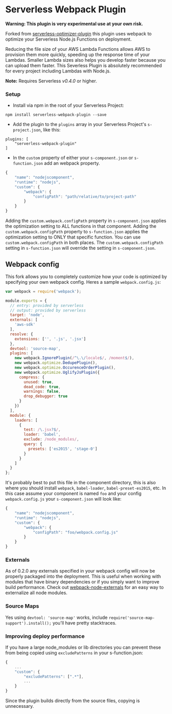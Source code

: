 Serverless Webpack Plugin
=============================
**Warning: This plugin is very experimental use at your own risk.**

Forked from [serverless-optimizer-plugin](https://github.com/serverless/serverless-optimizer-plugin) this plugin uses webpack to optimize your Serverless Node.js Functions on deployment.

Reducing the file size of your AWS Lambda Functions allows AWS to provision them more quickly, speeding up the response time of your Lambdas.  Smaller Lambda sizes also helps you develop faster because you can upload them faster.  This Severless Plugin is absolutely recommended for every project including Lambdas with Node.js.

**Note:** Requires Serverless *v0.4.0* or higher.

### Setup

* Install via npm in the root of your Serverless Project:
```
npm install serverless-webpack-plugin --save
```

* Add the plugin to the `plugins` array in your Serverless Project's `s-project.json`, like this:

```
plugins: [
    "serverless-webpack-plugin"
]
```

* In the `custom` property of either your `s-component.json` or `s-function.json` add an webpack property.

```javascript
{
    "name": "nodejscomponent",
    "runtime": "nodejs",
    "custom": {
        "webpack": {
            "configPath": "path/relative/to/project-path"
        }
    }
}

```


Adding the `custom.webpack.configPath` property in `s-component.json` applies the optimization setting to ALL functions in that component.  Adding the `custom.webpack.configPath` property to `s-function.json` applies the optimization setting to ONLY that specific function.  You can use `custom.webpack.configPath` in both places.  The `custom.webpack.configPath` setting in `s-function.json` will override the setting in `s-component.json`.



## Webpack config
This fork allows you to completely customize how your code is optimized by specifying your own webpack config. Heres a sample `webpack.config.js`:

```javascript
var webpack = require('webpack');

module.exports = {
  // entry: provided by serverless
  // output: provided by serverless
  target: 'node',
  externals: [
    'aws-sdk'
  ],
  resolve: {
    extensions: ['', '.js', '.jsx']
  },
  devtool: 'source-map',
  plugins: [
    new webpack.IgnorePlugin(/^\.\/locale$/, /moment$/),
    new webpack.optimize.DedupePlugin(),
    new webpack.optimize.OccurenceOrderPlugin(),
    new webpack.optimize.UglifyJsPlugin({
      compress: {
        unused: true,
        dead_code: true,
        warnings: false,
        drop_debugger: true
      }
    })
  ],
  module: {
    loaders: [
      {
        test: /\.jsx?$/,
        loader: 'babel',
        exclude: /node_modules/,
        query: {
          presets: ['es2015', 'stage-0']
        }
      }
    ]
  }
};
```
It's probably best to put this file in the component directory, this is also where you should install `webpack`, `babel-loader`, `babel-preset-es2015`, etc. 
In this case assume your component is named `foo` and your config `webpack.config.js` your `s-component.json` will look like: 

```javascript
{
    "name": "nodejscomponent",
    "runtime": "nodejs",
    "custom": {
        "webpack": {
            "configPath": "foo/webpack.config.js"
        }
    }
}
```

### Externals
As of 0.2.0 any externals specified in your webpack config will now be properly packaged into the deployment. This is useful when working with modules that have binary dependencies or if you simply want to improve build performance. Check out [webpack-node-externals](https://github.com/liady/webpack-node-externals) for an easy way to externalize all node modules.

### Source Maps
Yes using `devtool: 'source-map'` works, include `require('source-map-support').install();` you'll have pretty stacktraces.
 
### Improving deploy performance
  
If you have a large node_modules or lib directories you can prevent these from being copied using `excludePatterns` in your s-function.json:

```javascript
{
    ...
    "custom": {
        "excludePatterns": [".*"],
        ...
    }
}
```

Since the plugin builds directly from the source files, copying is unnecessary. 
